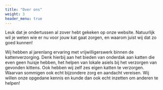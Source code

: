```yaml
---
title: "Over ons"
weight: 3
header_menu: true
---
```


Leuk dat je ondertussen al zover hebt gekeken op onze website. Natuurlijk wil je weten wie er nu voor jouw kat gaat zorgen, en waarom juist wij dat zo goed kunnen!

Wij hebben al jarenlang ervaring met vrijwilligerswerk binnen de kattenverzorging. Denk hierbij aan het bieden van onderdak aan katten die even geen huisje hebben, het helpen van lokale asiels bij het verzorgen van gevonden kittens. Ook hebben wij zelf zes eigen katten te verzorgen. Waarvan sommigen ook echt bijzondere zorg en aandacht vereisen. Wij willen onze opgedane kennis en kunde dan ook echt inzetten om anderen te helpen!

